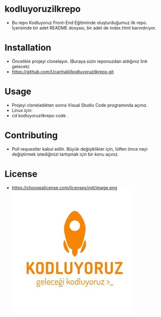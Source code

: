 # kodluyoruzilkrepo
* Bu repo Kodluyoruz Front-End Eğitiminde oluşturduğumuz ilk repo. İçerisinde bir adet README dosyası, bir adet de index.html barındırıyor.
# Installation
* Öncelikle projeyi clonelayın. (Buraya sizin reponuzdan aldığınız link gelecek)
* https://github.com/Ucanhalil/kodluyoruzilkrepo.git
# Usage
- Projeyi cloneladıktan sonra Visual Studio Code programında açınız.
- Linux için:
- cd kodluyoruzilkrepo code . 
# Contributing
* Pull requestler kabul edilir. Büyük değişiklikler için, lütfen önce neyi değiştirmek istediğinizi tartışmak için bir konu açınız.
# License
* https://choosealicense.com/licenses/mit/image.png
![Kodluyoruz Logo](https://raw.githubusercontent.com/Kodluyoruz/taskforce/git/git/markdown-nedir-nasil-kullaniriz-/figures/kodluyoruz_logo.jpg)